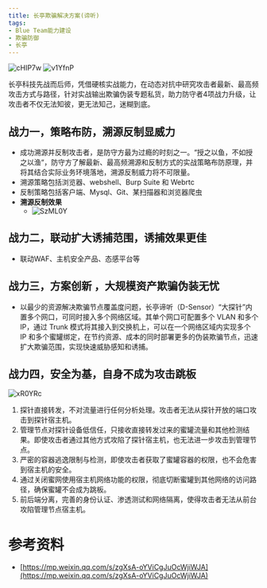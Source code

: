 ```yaml
---
title: 长亭欺骗解决方案(谛听)
tags:
- Blue Team能力建设
- 欺骗防御
- 长亭
---
```


![cHIP7w](https://cdn.jsdelivr.net/gh/MarsAuthority/sec_pic@master/uPic/2023-02/cHIP7w.jpg)
![v1YfnP](https://cdn.jsdelivr.net/gh/MarsAuthority/sec_pic@master/uPic/2023-02/v1YfnP.jpg)

长亭科技先战而后师，凭借硬核实战能力，在动态对抗中研究攻击者最新、最高频攻击方式与路径，针对实战输出欺骗伪装专题私货，助力防守者4项战力升级，让攻击者不仅无法知彼，更无法知己，迷糊到底。

## 战力一，策略布防，溯源反制显威力
- 成功溯源并反制攻击者，是防守方最为过瘾的时刻之一。“授之以鱼，不如授之以渔“，防守方了解最新、最高频溯源和反制方式的实战策略布防原理，并将其结合实际业务环境落地，溯源反制威力将不可限量。
- 溯源策略包括浏览器、webshell、Burp Suite 和 Webrtc
- 反制策略包括客户端、Mysql、Git、某扫描器和浏览器爬虫
- **溯源反制效果**
  - ![SzML0Y](https://cdn.jsdelivr.net/gh/MarsAuthority/sec_pic@master/uPic/2023-02/SzML0Y.jpg)

## 战力二，联动扩大诱捕范围，诱捕效果更佳
- 联动WAF、主机安全产品、态感平台等

## 战力三，方案创新 ，大规模资产欺骗伪装无忧
- 以最少的资源解决欺骗节点覆盖度问题，长亭谛听（D-Sensor）“大探针”内置多个网口，可同时接入多个网络区域。其单个网口可配置多个 VLAN 和多个 IP，通过 Trunk 模式将其接入到交换机上，可以在一个网络区域内实现多个 IP 和多个蜜罐绑定，在节约资源、成本的同时部署更多的伪装欺骗节点，迅速扩大欺骗范围，实现快速威胁感知和诱捕。

## 战力四，安全为基，自身不成为攻击跳板
![xR0YRc](https://cdn.jsdelivr.net/gh/MarsAuthority/sec_pic@master/uPic/2023-02/xR0YRc.jpg)

1. 探针直接转发，不对流量进行任何分析处理。攻击者无法从探针开放的端口攻击到探针宿主机。
2. 管理节点对探针设备低信任，只接收直接转发过来的蜜罐流量和其他检测结果。即使攻击者通过其他方式攻陷了探针宿主机，也无法进一步攻击到管理节点。
3. 严密的容器逃逸限制与检测，即使攻击者获取了蜜罐容器的权限，也不会危害到宿主机的安全。
4. 通过关闭蜜网使用宿主机网络功能的权限，彻底切断蜜罐到其他网络的访问路径，确保蜜罐不会成为跳板。
5. 前后端分离，完善的身份认证、渗透测试和网络隔离，使得攻击者无法从前台攻陷管理节点宿主机。

# 参考资料
- [https://mp.weixin.qq.com/s/zgXsA-oYViCgJuOcWjiWJA](https://mp.weixin.qq.com/s/zgXsA-oYViCgJuOcWjiWJA)